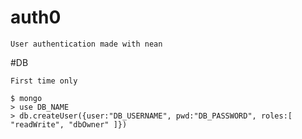 # auth0

    User authentication made with nean


#DB
    
    First time only
    
    $ mongo  
    > use DB_NAME
    > db.createUser({user:"DB_USERNAME", pwd:"DB_PASSWORD", roles:[ "readWrite", "dbOwner" ]})